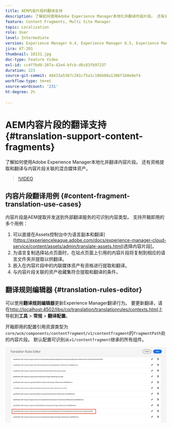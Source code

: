 ```yaml
---
title: AEM内容片段的翻译支持
description: 了解如何使用Adobe Experience Manager本地化并翻译内容片段。 还有资格提取和翻译与内容片段关联的混合媒体资产。
feature: Content Fragments, Multi Site Manager
topic: Localization
role: User
level: Intermediate
version: Experience Manager 6.4, Experience Manager 6.5, Experience Manager as a Cloud Service
jira: KT-201
thumbnail: 18131.jpg
doc-type: Feature Video
exl-id: cc4ffbd0-207a-42e4-bfcb-d6c83fb97237
duration: 223
source-git-commit: 48433a5367c281cf5a1c106b08a1306f1b0e8ef4
workflow-type: tm+mt
source-wordcount: '231'
ht-degree: 2%

---
```


# AEM内容片段的翻译支持 {#translation-support-content-fragments}

了解如何使用Adobe Experience Manager本地化并翻译内容片段。 还有资格提取和翻译与内容片段关联的混合媒体资产。

>[!VIDEO](https://video.tv.adobe.com/v/18131?quality=12&learn=on)

## 内容片段翻译用例 {#content-fragment-translation-use-cases}

内容片段是AEM提取并发送到外部翻译服务的可识别内容类型。 支持开箱即用的多个用例：

1. 可以直接在Assets控制台中为语言副本和翻译](https://experienceleague.adobe.com/docs/experience-manager-cloud-service/content/assets/admin/translate-assets.html)选择内容片段[。
2. 为语言复制选择站点页面时，在站点页面上引用的内容片段将复制到相应的语言文件夹并提取以供翻译。
3. 嵌入在内容片段中的内联媒体资产有资格进行提取和翻译。
4. 与内容片段关联的资产收藏集符合提取和翻译的条件。

## 翻译规则编辑器 {#translation-rules-editor}

可以使用&#x200B;**翻译规则编辑器**&#x200B;更新Experience Manager翻译行为。 要更新翻译，请在[http://localhost:4502/libs/cq/translation/translationrules/contexts.html](http://localhost:4502/libs/cq/translation/translationrules/contexts.html)上导航到&#x200B;**工具** > **常规** > **翻译配置**。

开箱即用的配置引用资源类型为`core/wcm/components/contentfragment/v1/contentfragment`的`fragmentPath`处的内容片段。 默认配置可识别从`v1/contentfragment`继承的所有组件。

![翻译规则编辑器](assets/translation-configuration.png)
